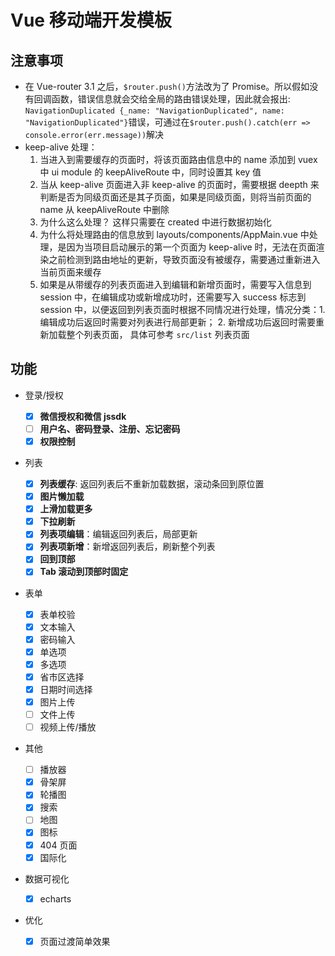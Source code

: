 # Vue 移动端开发模板

## 注意事项

- 在 Vue-router 3.1 之后，`$router.push()`方法改为了 Promise。所以假如没有回调函数，错误信息就会交给全局的路由错误处理，因此就会报出: `NavigationDuplicated {_name: "NavigationDuplicated", name: "NavigationDuplicated"}`错误，可通过在`$router.push().catch(err => console.error(err.message))`解决
- keep-alive 处理：
  1. 当进入到需要缓存的页面时，将该页面路由信息中的 name 添加到 vuex 中 ui module 的 keepAliveRoute 中，同时设置其 key 值
  2. 当从 keep-alive 页面进入非 keep-alive 的页面时，需要根据 deepth 来判断是否为同级页面还是其子页面，如果是同级页面，则将当前页面的 name 从 keepAliveRoute 中删除
  3. 为什么这么处理？ 这样只需要在 created 中进行数据初始化
  4. 为什么将处理路由的信息放到 layouts/components/AppMain.vue 中处理，是因为当项目启动展示的第一个页面为 keep-alive 时，无法在页面渲染之前检测到路由地址的更新，导致页面没有被缓存，需要通过重新进入当前页面来缓存
  5. 如果是从带缓存的列表页面进入到编辑和新增页面时，需要写入信息到 session 中，在编辑成功或新增成功时，还需要写入 success 标志到 session 中，以便返回到列表页面时根据不同情况进行处理，情况分类：1. 编辑成功后返回时需要对列表进行局部更新； 2. 新增成功后返回时需要重新加载整个列表页面， 具体可参考 `src/list` 列表页面

## 功能

- 登录/授权

  - [x] **微信授权和微信 jssdk**
  - [ ] **用户名、密码登录、注册、忘记密码**
  - [x] **权限控制**

- 列表

  - [x] **列表缓存**: 返回列表后不重新加载数据，滚动条回到原位置
  - [x] **图片懒加载**
  - [x] **上滑加载更多**
  - [x] **下拉刷新**
  - [x] **列表项编辑**：编辑返回列表后，局部更新
  - [x] **列表项新增**：新增返回列表后，刷新整个列表
  - [x] **回到顶部**
  - [x] **Tab 滚动到顶部时固定**

- 表单

  - [x] 表单校验
  - [x] 文本输入
  - [x] 密码输入
  - [x] 单选项
  - [x] 多选项
  - [x] 省市区选择
  - [x] 日期时间选择
  - [x] 图片上传
  - [ ] 文件上传
  - [ ] 视频上传/播放

- 其他

  - [ ] 播放器
  - [x] 骨架屏
  - [x] 轮播图
  - [x] 搜索
  - [ ] 地图
  - [x] 图标
  - [x] 404 页面
  - [x] 国际化

- 数据可视化

  - [x] echarts

- 优化
  - [x] 页面过渡简单效果
